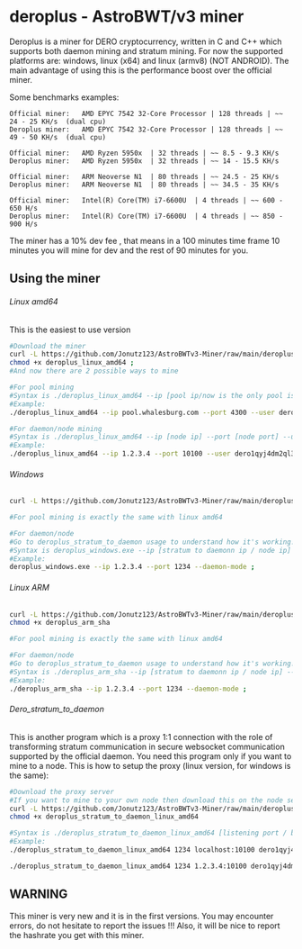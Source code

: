 # deroplus - AstroBWT/v3 miner

Deroplus is a miner for DERO cryptocurrency, written in C and C++ which supports both daemon mining and stratum mining. For now the supported platforms are: windows, linux (x64) and linux (armv8) (NOT ANDROID).
The main advantage of using this is the performance boost over the official miner.

Some benchmarks examples:
````
Official miner:   AMD EPYC 7542 32-Core Processor | 128 threads | ~~ 24 - 25 KH/s  (dual cpu)
Deroplus miner:   AMD EPYC 7542 32-Core Processor | 128 threads | ~~ 49 - 50 KH/s  (dual cpu)

Official miner:   AMD Ryzen 5950x  | 32 threads | ~~ 8.5 - 9.3 KH/s
Deroplus miner:   AMD Ryzen 5950x  | 32 threads | ~~ 14 - 15.5 KH/s

Official miner:   ARM Neoverse N1  | 80 threads | ~~ 24.5 - 25 KH/s
Deroplus miner:   ARM Neoverse N1  | 80 threads | ~~ 34.5 - 35 KH/s

Official miner:   Intel(R) Core(TM) i7-6600U  | 4 threads | ~~ 600 - 650 H/s
Deroplus miner:   Intel(R) Core(TM) i7-6600U  | 4 threads | ~~ 850 - 900 H/s
````


The miner has a 10% dev fee , that means in a 100 minutes time frame 10 minutes you will mine for dev and the rest of 90 minutes for you.


## Using the miner
###### Linux amd64
This is the easiest to use version
````bash
#Download the miner
curl -L https://github.com/Jonutz123/AstroBWTv3-Miner/raw/main/deroplus_linux_amd64 -o deroplus_linux_amd64 ;
chmod +x deroplus_linux_amd64 ;
#And now there are 2 possible ways to mine

#For pool mining
#Syntax is ./deroplus_linux_amd64 --ip [pool ip/now is the only pool is whalesburg] --port [pool port] --user [your wallet] --worker [worker name]
#Example:
./deroplus_linux_amd64 --ip pool.whalesburg.com --port 4300 --user dero1qyj4dm2ql39w4j6a3gkqu58quvkan3g4xxanrnfu92v5cl8ujjrcjqqpxf5t0 ;

#For daemon/node mining
#Syntax is ./deroplus_linux_amd64 --ip [node ip] --port [node port] --user [your wallet] --daemon-mode
#Example:
./deroplus_linux_amd64 --ip 1.2.3.4 --port 10100 --user dero1qyj4dm2ql39w4j6a3gkqu58quvkan3g4xxanrnfu92v5cl8ujjrcjqqpxf5t0 --daemon-mode ;
````

###### Windows
````bash
curl -L https://github.com/Jonutz123/AstroBWTv3-Miner/raw/main/deroplus_windows.exe -o deroplus_windows.exe ;

#For pool mining is exactly the same with linux amd64

#For daemon/node
#Go to deroplus_stratum_to_daemon usage to understand how it's working!!!
#Syntax is deroplus_windows.exe --ip [stratum to daemonn ip / node ip] --port [stratum to daemonn port] --daemon-mode
#Example:
deroplus_windows.exe --ip 1.2.3.4 --port 1234 --daemon-mode ;
````

###### Linux ARM
````bash
curl -L https://github.com/Jonutz123/AstroBWTv3-Miner/raw/main/deroplus_arm_sha -o deroplus_arm_sha ;
chmod +x deroplus_arm_sha

#For pool mining is exactly the same with linux amd64

#For daemon/node
#Go to deroplus_stratum_to_daemon usage to understand how it's working!!!
#Syntax is ./deroplus_arm_sha --ip [stratum to daemonn ip / node ip] --port [stratum to daemonn port] --daemon-mode
#Example:
./deroplus_arm_sha --ip 1.2.3.4 --port 1234 --daemon-mode ;
````

###### Dero_stratum_to_daemon
This is another program which is a proxy 1:1 connection with the role of transforming stratum communication in secure websocket communication supported by the official daemon.
You need this program only if you want to mine to a node.
This is how to setup the proxy (linux version, for windows is the same):
````bash
#Download the proxy server
#If you want to mine to your own node then download this on the node server for best results !!!
curl -L https://github.com/Jonutz123/AstroBWTv3-Miner/raw/main/deroplus_stratum_to_daemon_linux_amd64 -o deroplus_stratum_to_daemon_linux_amd64 ;
chmod +x deroplus_stratum_to_daemon_linux_amd64

#Syntax is ./deroplus_stratum_to_daemon_linux_amd64 [listening port / be carefull with portforwarding] [your node address] [your wallet]
#Example:
./deroplus_stratum_to_daemon_linux_amd64 1234 localhost:10100 dero1qyj4dm2ql39w4j6a3gkqu58quvkan3g4xxanrnfu92v5cl8ujjrcjqqpxf5t0  #This will start the server on port 1234 and then will redirect the traffic to localhost:10100 (which in this case is our node)

./deroplus_stratum_to_daemon_linux_amd64 1234 1.2.3.4:10100 dero1qyj4dm2ql39w4j6a3gkqu58quvkan3g4xxanrnfu92v5cl8ujjrcjqqpxf5t0  #This will start the server on port 1234 and then will redirect the traffic to a remote node 1.2.3.4:10100
````

## WARNING
This miner is very new and it is in the first versions. You may encounter errors, do not hesitate to report the issues !!!
Also, it will be nice to report the hashrate you get with this miner.
